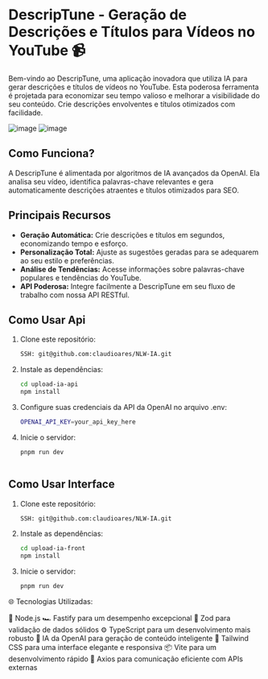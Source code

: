 # DescripTune - Geração de Descrições e Títulos para Vídeos no YouTube 📹

Bem-vindo ao DescripTune, uma aplicação inovadora que utiliza IA para gerar descrições e títulos de vídeos no YouTube. Esta poderosa ferramenta é projetada para economizar seu tempo valioso e melhorar a visibilidade do seu conteúdo. Crie descrições envolventes e títulos otimizados com facilidade.

   ![image](https://github.com/claudioares/NLW-IA/assets/95495192/de59a4b7-e0ab-4cf9-9f5d-7630b6da08d2)
   ![image](https://github.com/claudioares/NLW-IA/assets/95495192/7a8631b6-e7e7-4c1d-a452-e95946e028ca)


## Como Funciona?

A DescripTune é alimentada por algoritmos de IA avançados da OpenAI. Ela analisa seu vídeo, identifica palavras-chave relevantes e gera automaticamente descrições atraentes e títulos otimizados para SEO.

## Principais Recursos

- **Geração Automática:** Crie descrições e títulos em segundos, economizando tempo e esforço.
- **Personalização Total:** Ajuste as sugestões geradas para se adequarem ao seu estilo e preferências.
- **Análise de Tendências:** Acesse informações sobre palavras-chave populares e tendências do YouTube.
- **API Poderosa:** Integre facilmente a DescripTune em seu fluxo de trabalho com nossa API RESTful.

## Como Usar Api

1. Clone este repositório:

   ```bash
   SSH: git@github.com:claudioares/NLW-IA.git
   
2. Instale as dependências:

      ```bash
      cd upload-ia-api
      npm install

3. Configure suas credenciais da API da OpenAI no arquivo .env:

   ```bash
   OPENAI_API_KEY=your_api_key_here

4. Inicie o servidor:

   ```bash
   pnpm run dev



## Como Usar Interface

1. Clone este repositório:

   ```bash
   SSH: git@github.com:claudioares/NLW-IA.git
   
2. Instale as dependências:

      ```bash
      cd upload-ia-front
      npm install

3. Inicie o servidor:

   ```bash
   pnpm run dev

🌐 Tecnologias Utilizadas:

🚀 Node.js
🏎️ Fastify para um desempenho excepcional
🧰 Zod para validação de dados sólidos
⚙️ TypeScript para um desenvolvimento mais robusto
🤖 IA da OpenAI para geração de conteúdo inteligente
🎨 Tailwind CSS para uma interface elegante e responsiva
📦 Vite para um desenvolvimento rápido
📡 Axios para comunicação eficiente com APIs externas

